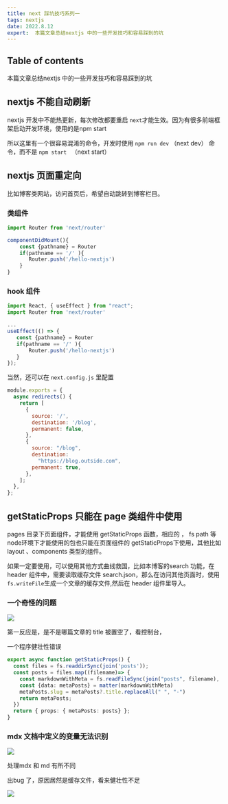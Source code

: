 ```yaml
---
title: next 踩坑技巧系列一
tags: nextjs
date: 2022.8.12
expert:  本篇文章总结nextjs 中的一些开发技巧和容易踩到的坑
---
```




## Table of contents



本篇文章总结nextjs 中的一些开发技巧和容易踩到的坑



## nextjs 不能自动刷新



nextjs 开发中不能热更新，每次修改都要重启 `next`才能生效。因为有很多前端框架启动开发环境，使用的是npm start

所以这里有一个很容易混淆的命令，开发时使用 `npm run dev` （next dev） 命令，而不是 `npm start ` （next start）



## nextjs 页面重定向

比如博客类网站，访问首页后，希望自动跳转到博客栏目。

### 类组件

```javascript
import Router from 'next/router'

componentDidMount(){
    const {pathname} = Router
    if(pathname == '/' ){
       Router.push('/hello-nextjs')
    }
}
```

### hook 组件

```javascript
import React, { useEffect } from "react";
import Router from 'next/router'

...
useEffect(() => {
   const {pathname} = Router
   if(pathname == '/' ){
       Router.push('/hello-nextjs')
   }
});
```

当然，还可以在 `next.config.js` 里配置

```js
module.exports = {
  async redirects() {
    return [
      {
        source: '/',
        destination: '/blog',
        permanent: false,
      },
      {
        source: "/blog",
        destination:
          "https://blog.outside.com",
        permanent: true,
      },
    ];
  },
};
```



## getStaticProps 只能在 page 类组件中使用

pages 目录下页面组件，才能使用 getStaticProps 函数，相应的 ， fs path 等node环境下才能使用的包也只能在页面组件的 getStaticProps下使用，其他比如 layout 、components 类型的组件。

如果一定要使用，可以使用其他方式曲线救国，比如本博客的search 功能，在header 组件中，需要读取缓存文件 search.json，那么在访问其他页面时，使用 `fs.writeFile`生成一个文章的缓存文件,然后在 header 组件里导入。





### 一个奇怪的问题

![](http://road2code.oss-cn-hangzhou.aliyuncs.com/blog/075111.png)

第一反应是，是不是哪篇文章的 title 被置空了，看控制台，

一个程序健壮性错误

```typescript
export async function getStaticProps() {
  const files = fs.readdirSync(join('posts'));
  const posts = files.map((filename)=> {
    const markdownWithMeta = fs.readFileSync(join("posts", filename), 'utf-8')
    const {data: metaPosts} = matter(markdownWithMeta)
    metaPosts.slug = metaPosts?.title.replaceAll(" ", "-")
    return metaPosts;
  })
  return { props: { metaPosts: posts} };
}
```





### mdx 文档中定义的变量无法识别

![](http://road2code.oss-cn-hangzhou.aliyuncs.com/blog/083838.png)

处理mdx 和 md 有所不同



出bug 了，原因居然是缓存文件，看来健壮性不足

![](http://road2code.oss-cn-hangzhou.aliyuncs.com/blog/154801.png)

